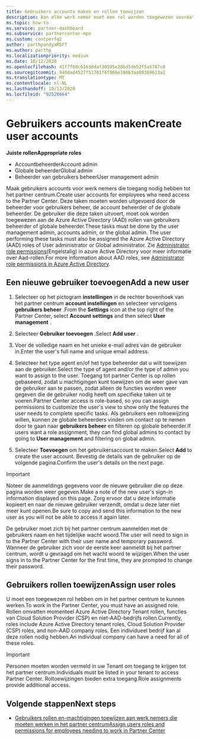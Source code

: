 ```yaml
---
title: Gebruikers accounts maken en rollen toewijzen
description: Aan elke werk nemer moet een rol worden toegewezen voordat ze toegang krijgen tot het partner centrum. Meer informatie over het maken van gebruikers accounts, het toewijzen van rollen en het instellen van machtigingen.
ms.topic: how-to
ms.service: partner-dashboard
ms.subservice: partnercenter-mpn
ms.custom: contperfq2
author: parthpandyaMSFT
ms.author: parthp
ms.localizationpriority: medium
ms.date: 10/12/2020
ms.openlocfilehash: 41f7f68c61630daf30595e28bd5de52f5a5787c8
ms.sourcegitcommit: 940dad4527f51781f6f966e196b3aa08389613a2
ms.translationtype: MT
ms.contentlocale: nl-NL
ms.lasthandoff: 10/13/2020
ms.locfileid: "92528664"
---
```

# <a name="create-user-accounts"></a><span data-ttu-id="13f0f-104">Gebruikers accounts maken</span><span class="sxs-lookup"><span data-stu-id="13f0f-104">Create user accounts</span></span>  

<span data-ttu-id="13f0f-105">**Juiste rollen**</span><span class="sxs-lookup"><span data-stu-id="13f0f-105">**Appropriate roles**</span></span>

- <span data-ttu-id="13f0f-106">Accountbeheerder</span><span class="sxs-lookup"><span data-stu-id="13f0f-106">Account admin</span></span>
- <span data-ttu-id="13f0f-107">Globale beheerder</span><span class="sxs-lookup"><span data-stu-id="13f0f-107">Global admin</span></span>
- <span data-ttu-id="13f0f-108">Beheerder van gebruikers beheer</span><span class="sxs-lookup"><span data-stu-id="13f0f-108">User management admin</span></span>

<span data-ttu-id="13f0f-109">Maak gebruikers accounts voor werk nemers die toegang nodig hebben tot het partner centrum.</span><span class="sxs-lookup"><span data-stu-id="13f0f-109">Create user accounts for employees who need access to the Partner Center.</span></span> <span data-ttu-id="13f0f-110">Deze taken moeten worden uitgevoerd door de beheerder voor gebruikers beheer, de account beheerder of de globale beheerder. De gebruiker die deze taken uitvoert, moet ook worden toegewezen aan de Azure Active Directory (AAD) rollen van gebruikers beheerder of globale beheerder.</span><span class="sxs-lookup"><span data-stu-id="13f0f-110">These tasks must be done by the user management admin, accounts admin, or the global admin. The user performing these tasks must also be assigned the Azure Active Directory (AAD) roles of User administrator or Global administrator.</span></span> <span data-ttu-id="13f0f-111">Zie [Administrator role permissions](/azure/active-directory/users-groups-roles/directory-assign-admin-roles)(Engelstalig) in azure Active Directory voor meer informatie over Aad-rollen.</span><span class="sxs-lookup"><span data-stu-id="13f0f-111">For more information about AAD roles, see [Administrator role permissions in Azure Active Directory](/azure/active-directory/users-groups-roles/directory-assign-admin-roles).</span></span>

## <a name="add-a-new-user"></a><span data-ttu-id="13f0f-112">Een nieuwe gebruiker toevoegen</span><span class="sxs-lookup"><span data-stu-id="13f0f-112">Add a new user</span></span>

1. <span data-ttu-id="13f0f-113">Selecteer op het pictogram **instellingen** in de rechter bovenhoek van het partner centrum **account instellingen** en selecteer vervolgens **gebruikers beheer** .</span><span class="sxs-lookup"><span data-stu-id="13f0f-113">From the **Settings** icon at the top right of the Partner Center, select **Account settings** and then select **User management** .</span></span>

2. <span data-ttu-id="13f0f-114">Selecteer **Gebruiker toevoegen** .</span><span class="sxs-lookup"><span data-stu-id="13f0f-114">Select **Add user** .</span></span>

3. <span data-ttu-id="13f0f-115">Voer de volledige naam en het unieke e-mail adres van de gebruiker in.</span><span class="sxs-lookup"><span data-stu-id="13f0f-115">Enter the user's full name and unique email address.</span></span>

4. <span data-ttu-id="13f0f-116">Selecteer het type agent en/of het type beheerder dat u wilt toewijzen aan de gebruiker.</span><span class="sxs-lookup"><span data-stu-id="13f0f-116">Select the type of agent and/or the type of admin you want to assign to the user.</span></span> <span data-ttu-id="13f0f-117">Toegang tot partner Center is op rollen gebaseerd, zodat u machtigingen kunt toewijzen om de weer gave van de gebruiker aan te passen, zodat alleen de functies worden weer gegeven die de gebruiker nodig heeft om specifieke taken uit te voeren.</span><span class="sxs-lookup"><span data-stu-id="13f0f-117">Partner Center access is role-based, so you can assign permissions to customize the user's view to show only the features the user needs to complete specific tasks.</span></span>  <span data-ttu-id="13f0f-118">Als gebruikers een roltoewijzing willen, kunnen ze globale beheerders vinden om contact op te nemen door te gaan naar **gebruikers beheer** en filteren op globale beheerder.</span><span class="sxs-lookup"><span data-stu-id="13f0f-118">If users want a role assignment, they can find global admins to contact by going to **User management** and filtering on global admin.</span></span>

5. <span data-ttu-id="13f0f-119">Selecteer **Toevoegen** om het gebruikersaccount te maken.</span><span class="sxs-lookup"><span data-stu-id="13f0f-119">Select **Add** to create the user account.</span></span> <span data-ttu-id="13f0f-120">Bevestig de details van de gebruiker op de volgende pagina.</span><span class="sxs-lookup"><span data-stu-id="13f0f-120">Confirm the user's details on the next page.</span></span>

> [!IMPORTANT]  
> <span data-ttu-id="13f0f-121">Noteer de aanmeldings gegevens voor de nieuwe gebruiker die op deze pagina worden weer gegeven.</span><span class="sxs-lookup"><span data-stu-id="13f0f-121">Make a note of the new user's sign-in information displayed on this page.</span></span> <span data-ttu-id="13f0f-122">Zorg ervoor dat u deze informatie kopieert en naar de nieuwe gebruiker verzendt, omdat u deze later niet meer kunt openen.</span><span class="sxs-lookup"><span data-stu-id="13f0f-122">Be sure to copy and send this information to the new user as you will not be able to access it again later.</span></span> 

<span data-ttu-id="13f0f-123">De gebruiker moet zich bij het partner centrum aanmelden met de gebruikers naam en het tijdelijke wacht woord.</span><span class="sxs-lookup"><span data-stu-id="13f0f-123">The user will need to sign in to the Partner Center with their user name and temporary password.</span></span> <span data-ttu-id="13f0f-124">Wanneer de gebruiker zich voor de eerste keer aanmeldt bij het partner centrum, wordt u gevraagd om het wacht woord te wijzigen.</span><span class="sxs-lookup"><span data-stu-id="13f0f-124">When the user signs in to the Partner Center for the first time, they are prompted to change their password.</span></span>

## <a name="assign-user-roles"></a><span data-ttu-id="13f0f-125">Gebruikers rollen toewijzen</span><span class="sxs-lookup"><span data-stu-id="13f0f-125">Assign user roles</span></span>

<span data-ttu-id="13f0f-126">U moet een toegewezen rol hebben om in het partner centrum te kunnen werken.</span><span class="sxs-lookup"><span data-stu-id="13f0f-126">To work in the Partner Center, you must have an assigned role.</span></span>  <span data-ttu-id="13f0f-127">Rollen omvatten momenteel Azure Active Directory Tenant rollen, functies van Cloud Solution Provider (CSP) en niet-AAD-bedrijfs rollen.</span><span class="sxs-lookup"><span data-stu-id="13f0f-127">Currently, roles include Azure Active Directory tenant roles, Cloud Solution Provider (CSP) roles, and non-AAD company roles.</span></span> <span data-ttu-id="13f0f-128">Een individueel bedrijf kan al deze rollen nodig hebben.</span><span class="sxs-lookup"><span data-stu-id="13f0f-128">An individual company can have a need for all of these roles.</span></span>

>[!Important]
><span data-ttu-id="13f0f-129">Personen moeten worden vermeld in uw Tenant om toegang te krijgen tot het partner centrum.</span><span class="sxs-lookup"><span data-stu-id="13f0f-129">Individuals must be listed in your tenant to access Partner Center.</span></span> <span data-ttu-id="13f0f-130">Roltoewijzingen bieden extra toegang.</span><span class="sxs-lookup"><span data-stu-id="13f0f-130">Role assignments provide additional access.</span></span>

## <a name="next-steps"></a><span data-ttu-id="13f0f-131">Volgende stappen</span><span class="sxs-lookup"><span data-stu-id="13f0f-131">Next steps</span></span>

- [<span data-ttu-id="13f0f-132">Gebruikers rollen en-machtigingen toewijzen aan werk nemers die moeten werken in het partner centrum</span><span class="sxs-lookup"><span data-stu-id="13f0f-132">Assign users roles and permissions for employees needing to work in Partner Center</span></span>](permissions-overview.md)
